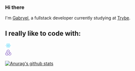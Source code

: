 ### Hi there
<p>I'm <a href="https://www.linkedin.com/in/gabryelryba/" target="_blank">Gabryel</a>, a fullstack developer currently studying at <a href="https://github.com/betrybe" target="_blank">Trybe</a>.</p>

## I really like to code with:
<code><img height="20" src="https://raw.githubusercontent.com/github/explore/80688e429a7d4ef2fca1e82350fe8e3517d3494d/topics/react/react.png" alt="React"></code></br>
<code><img height="20" src="https://raw.githubusercontent.com/github/explore/80688e429a7d4ef2fca1e82350fe8e3517d3494d/topics/redux/redux.png" alt="Redux"></code>

[![Anurag's github stats](https://github-readme-stats.vercel.app/api?username=gabryelryba)](https://github.com/anuraghazra/github-readme-stats)
<!--
**Gabryelryba/gabryelryba** is a ✨ _special_ ✨ repository because its `README.md` (this file) appears on your GitHub profile.

Here are some ideas to get you started:

- 🔭 I’m currently working on ...
- 🌱 I’m currently learning ...
- 👯 I’m looking to collaborate on ...
- 🤔 I’m looking for help with ...
- 💬 Ask me about ...
- 📫 How to reach me: ...
- 😄 Pronouns: ...
- ⚡ Fun fact: ...
-->
